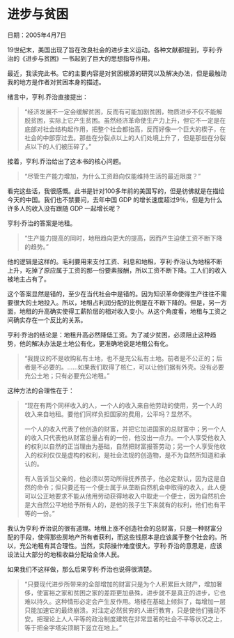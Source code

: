 # 进步与贫困

日期：2005年4月7日

19世纪末，美国出现了旨在改良社会的进步主义运动。各种文献都提到，亨利·乔治的《进步与贫困》一书起到了巨大的思想指导作用。

最近，我读完此书。它的主要内容是对贫困根源的研究以及解决办法，但是最触动我的地方是作者对贫困本身的描述。

绪言中，亨利.乔治直接提出：

> “经济发展不一定会缓解贫困，反而有可能加剧贫困，物质进步不仅不能解脱贫困，实际上它产生贫困。虽然经济革命使生产力上升，但它不一定是在底部对社会结构起作用，把整个社会都抬高，反而好像一个巨大的楔子，在社会的中部穿过去。那些在分裂点以上的人们处境上升了，但是那些在分裂点以下的人们被压碎了。”

接着，亨利.乔治给出了这本书的核心问题。

> “尽管生产能力增加，为什么工资趋向仅能维持生活的最近限度？”

看完这些话，我很感慨。此书是针对100多年前的美国写的，但是彷佛就是在描绘今天的中国。我们也不禁要问，去年中国 GDP 的增长速度超过9％，但是为什么许多人的收入没有跟随 GDP 一起增长呢？

亨利·乔治的答案是地租。

> “生产能力提高的同时，地租趋向更大的提高，因而产生迫使工资不断下降的趋势。”

他的逻辑是这样的。毛利要用来支付工资、利息和地租，亨利·乔治认为地租不断上升，吃掉了原应属于工资的那一份要素报酬，所以工资不断下降。工人们的收入被地主占有了。

这个答案显然是错的，至少在当代社会中是错的。因为知识革命使得生产往往不需要很大的土地投入。所以，地租占利润分配的比例是在不断下降的。但是，另一方面，地租的升高确实使得工薪阶层的相对收入变小。从这个角度看，地租与工资之间确实存在一个反比的关系。

亨利·乔治的结论是：地租升高必然降低工资。为了减少贫困，必须阻止这种趋势，他的解决办法是土地公有化，更准确地说是地租公有化。

> “我提议的不是收购私有土地，也不是充公私有土地。前者是不公正的；后者是不必要的。……如果我们取得了核仁，可以让他们据有外壳。没有必要充公土地；只有必要充公地租。”

这种方法的合理性在于：

> “现在有两个同样收入的人，一个人的收入来自他劳动的使用，另一个人的收入来自地租。要他们同样负担国家的费用，公平吗？显然不。
>
> 一个人的收入代表了他创造的财富，并把它加进国家的总财富中；另一个人的收入只代表他从财富总量占有的一份，他没出一点力。一个人享受他收入的权利以自然的正当理由为基础，自然把财富报答劳动；另一个人享受他收入的权利仅仅是虚构的权利，是社会法规的创造物，是不为自然所知道和承认的。
>
> 有人告诉当父亲的，他必须以劳动所得抚养孩子，他必定默认，因为这是自然的命令；但只要还有一个便士属于从垄断自然机会中取得的收入，此人便可以公正地要求不能从他用劳动获得地收入中取走一个便士，因为自然机会是大自然公平地给予所有人的，是他的孩子生下来就有的权利，他们也有平等的一份。”

我认为亨利·乔治说的很有道理。地租上涨不创造社会的总财富，只是一种财富分配的手段，使得那些房地产所有者获利，而这些钱原本是应该属于整个社会的。所以，充公地租有其合理性。当然，实际操作难度很大。亨利·乔治的意思是，应该设法让大部分的地租收益分配给全体人民。

如果我们不这样做，那么后果亨利·乔治也说得很清楚。

> “只要现代进步所带来的全部增加的财富只是为个人积累巨大财产，增加奢侈，使富裕之家和贫困之家的差距更加悬殊，进步就不是真正的进步，它也难以持久。这种情形必定会产生反作用。塔楼在基础上倾斜了，每增加一层只能加速它的最终崩溃。对注定必然贫穷的人进行教育，只是使他们骚动不安。把理论上人人平等的政治制度建筑在非常显著的社会不平等状况之上，等于把金字塔尖顶朝下竖立在地上。”
